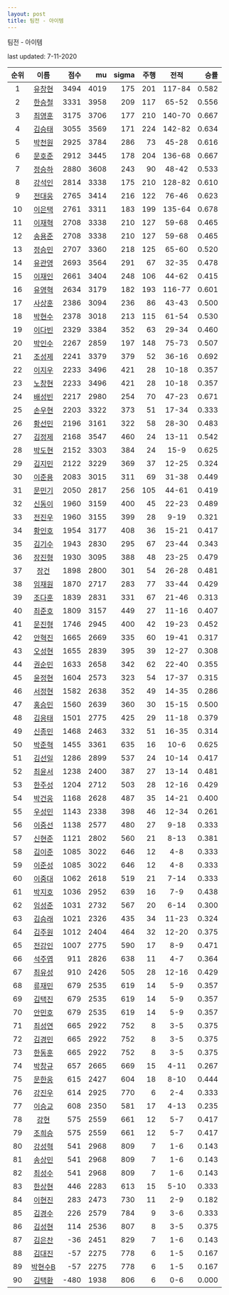 ```yaml
---
layout: post
title: 팀전 - 아이템
---
```



팀전 - 아이템


last updated: 7-11-2020

| 순위 | 이름 | 점수 | mu | sigma | 주행 | 전적 | 승률 |
|:---:|:---:|---:|---:|---:|---:|:---:|---:|
| 1 | [유창현](../yuchanghyeon) | 3494 | 4019 | 175 | 201 | 117-84 | 0.582 |
| 2 | [한승철](../hanseungcheol) | 3331 | 3958 | 209 | 117 | 65-52 | 0.556 |
| 3 | [최영훈](../choiyeonghun) | 3175 | 3706 | 177 | 210 | 140-70 | 0.667 |
| 4 | [김승태](../gimseungtae) | 3055 | 3569 | 171 | 224 | 142-82 | 0.634 |
| 5 | [박천원](../bakcheonwon) | 2925 | 3784 | 286 | 73 | 45-28 | 0.616 |
| 6 | [문호준](../munhojun) | 2912 | 3445 | 178 | 204 | 136-68 | 0.667 |
| 7 | [정승하](../jeongseungha) | 2880 | 3608 | 243 | 90 | 48-42 | 0.533 |
| 8 | [강석인](../gangseokin) | 2814 | 3338 | 175 | 210 | 128-82 | 0.610 |
| 9 | [전대웅](../jeondaewoong) | 2765 | 3414 | 216 | 122 | 76-46 | 0.623 |
| 10 | [이은택](../ieuntaek) | 2761 | 3311 | 183 | 199 | 135-64 | 0.678 |
| 11 | [이재혁](../ijaehyeok) | 2708 | 3338 | 210 | 127 | 59-68 | 0.465 |
| 12 | [송용준](../songyongjun) | 2708 | 3338 | 210 | 127 | 59-68 | 0.465 |
| 13 | [정승민](../jeongseungmin) | 2707 | 3360 | 218 | 125 | 65-60 | 0.520 |
| 14 | [유관영](../yugwanyeong) | 2693 | 3564 | 291 | 67 | 32-35 | 0.478 |
| 15 | [이재인](../ijaein) | 2661 | 3404 | 248 | 106 | 44-62 | 0.415 |
| 16 | [유영혁](../yuyeonghyeok) | 2634 | 3179 | 182 | 193 | 116-77 | 0.601 |
| 17 | [사상훈](../sasanghun) | 2386 | 3094 | 236 | 86 | 43-43 | 0.500 |
| 18 | [박현수](../bakhyeonsu) | 2378 | 3018 | 213 | 115 | 61-54 | 0.530 |
| 19 | [이다빈](../idabin) | 2329 | 3384 | 352 | 63 | 29-34 | 0.460 |
| 20 | [박인수](../bakinsu) | 2267 | 2859 | 197 | 148 | 75-73 | 0.507 |
| 21 | [조성제](../joseongje) | 2241 | 3379 | 379 | 52 | 36-16 | 0.692 |
| 22 | [이지우](../ijiu) | 2233 | 3496 | 421 | 28 | 10-18 | 0.357 |
| 23 | [노창현](../nochanghyeon) | 2233 | 3496 | 421 | 28 | 10-18 | 0.357 |
| 24 | [배성빈](../baeseongbin) | 2217 | 2980 | 254 | 70 | 47-23 | 0.671 |
| 25 | [손우현](../sonuhyeon) | 2203 | 3322 | 373 | 51 | 17-34 | 0.333 |
| 26 | [황선민](../hwangseongmin) | 2196 | 3161 | 322 | 58 | 28-30 | 0.483 |
| 27 | [김정제](../gimjeongje) | 2168 | 3547 | 460 | 24 | 13-11 | 0.542 |
| 28 | [박도현](../bakdohyeon) | 2152 | 3303 | 384 | 24 | 15-9 | 0.625 |
| 29 | [김지민](../gimjimin) | 2122 | 3229 | 369 | 37 | 12-25 | 0.324 |
| 30 | [이준용](../ijunyong) | 2083 | 3015 | 311 | 69 | 31-38 | 0.449 |
| 31 | [문민기](../munmingi) | 2050 | 2817 | 256 | 105 | 44-61 | 0.419 |
| 32 | [신동이](../shindongi) | 1960 | 3159 | 400 | 45 | 22-23 | 0.489 |
| 33 | [전진우](../jeonjinwoo) | 1960 | 3155 | 399 | 28 | 9-19 | 0.321 |
| 34 | [황인호](../hwanginho) | 1954 | 3177 | 408 | 36 | 15-21 | 0.417 |
| 35 | [김기수](../gimgisu) | 1943 | 2830 | 295 | 67 | 23-44 | 0.343 |
| 36 | [장진형](../jangjinhyeong) | 1930 | 3095 | 388 | 48 | 23-25 | 0.479 |
| 37 | [장건](../janggeon) | 1898 | 2800 | 301 | 54 | 26-28 | 0.481 |
| 38 | [임재원](../imjaewon) | 1870 | 2717 | 283 | 77 | 33-44 | 0.429 |
| 39 | [조다훈](../jodahun) | 1839 | 2831 | 331 | 67 | 21-46 | 0.313 |
| 40 | [최준호](../choijunho) | 1809 | 3157 | 449 | 27 | 11-16 | 0.407 |
| 41 | [문진형](../munjinhyeong) | 1746 | 2945 | 400 | 42 | 19-23 | 0.452 |
| 42 | [안혁진](../anhyeokjin) | 1665 | 2669 | 335 | 60 | 19-41 | 0.317 |
| 43 | [오성현](../oseonghyeon) | 1655 | 2839 | 395 | 39 | 12-27 | 0.308 |
| 44 | [권순민](../gweonsoonmin) | 1633 | 2658 | 342 | 62 | 22-40 | 0.355 |
| 45 | [윤정현](../yunjeonghyeon) | 1604 | 2573 | 323 | 54 | 17-37 | 0.315 |
| 46 | [서정현](../seojeonghyeon) | 1582 | 2638 | 352 | 49 | 14-35 | 0.286 |
| 47 | [홍승민](../hongseungmin) | 1560 | 2639 | 360 | 30 | 15-15 | 0.500 |
| 48 | [김응태](../gimeungtae) | 1501 | 2775 | 425 | 29 | 11-18 | 0.379 |
| 49 | [신종민](../shinjongmin) | 1468 | 2463 | 332 | 51 | 16-35 | 0.314 |
| 50 | [박준혁](../bakjunhyeok) | 1455 | 3361 | 635 | 16 | 10-6 | 0.625 |
| 51 | [김선일](../gimseonil) | 1286 | 2899 | 537 | 24 | 10-14 | 0.417 |
| 52 | [최윤서](../choiyunseo) | 1238 | 2400 | 387 | 27 | 13-14 | 0.481 |
| 53 | [한주성](../hanjuseong) | 1204 | 2712 | 503 | 28 | 12-16 | 0.429 |
| 54 | [박건웅](../bakgeonung) | 1168 | 2628 | 487 | 35 | 14-21 | 0.400 |
| 55 | [우성민](../useongmin) | 1143 | 2338 | 398 | 46 | 12-34 | 0.261 |
| 56 | [이중선](../ijungseon) | 1138 | 2577 | 480 | 27 | 9-18 | 0.333 |
| 57 | [신현준](../shinhyeonjun) | 1121 | 2802 | 560 | 21 | 8-13 | 0.381 |
| 58 | [김이준](../gimijun) | 1085 | 3022 | 646 | 12 | 4-8 | 0.333 |
| 59 | [이준성](../ijunseong) | 1085 | 3022 | 646 | 12 | 4-8 | 0.333 |
| 60 | [이중대](../ijungdae) | 1062 | 2618 | 519 | 21 | 7-14 | 0.333 |
| 61 | [박지호](../bakjiho) | 1036 | 2952 | 639 | 16 | 7-9 | 0.438 |
| 62 | [임성준](../imseongjun) | 1031 | 2732 | 567 | 20 | 6-14 | 0.300 |
| 63 | [김승래](../gimseungrae) | 1021 | 2326 | 435 | 34 | 11-23 | 0.324 |
| 64 | [김주원](../gimjuwon) | 1012 | 2404 | 464 | 32 | 12-20 | 0.375 |
| 65 | [전강인](../jeongangin) | 1007 | 2775 | 590 | 17 | 8-9 | 0.471 |
| 66 | [석주엽](../seokjuyeob) | 911 | 2826 | 638 | 11 | 4-7 | 0.364 |
| 67 | [최유성](../choiyuseong) | 910 | 2426 | 505 | 28 | 12-16 | 0.429 |
| 68 | [류재민](../ryujaemin) | 679 | 2535 | 619 | 14 | 5-9 | 0.357 |
| 69 | [김택진](../gimtaekjin) | 679 | 2535 | 619 | 14 | 5-9 | 0.357 |
| 70 | [안민호](../anminho) | 679 | 2535 | 619 | 14 | 5-9 | 0.357 |
| 71 | [최성연](../choiseongyeon) | 665 | 2922 | 752 | 8 | 3-5 | 0.375 |
| 72 | [김경민](../gimgyeongmin) | 665 | 2922 | 752 | 8 | 3-5 | 0.375 |
| 73 | [한동훈](../handonghun) | 665 | 2922 | 752 | 8 | 3-5 | 0.375 |
| 74 | [박창규](../bakchanggyu) | 657 | 2665 | 669 | 15 | 4-11 | 0.267 |
| 75 | [문한웅](../munhanung) | 615 | 2427 | 604 | 18 | 8-10 | 0.444 |
| 76 | [강진우](../gangjinwu) | 614 | 2925 | 770 | 6 | 2-4 | 0.333 |
| 77 | [이승교](../iseunggyo) | 608 | 2350 | 581 | 17 | 4-13 | 0.235 |
| 78 | [강현](../ganghyeon) | 575 | 2559 | 661 | 12 | 5-7 | 0.417 |
| 79 | [조희승](../joheeseung) | 575 | 2559 | 661 | 12 | 5-7 | 0.417 |
| 80 | [강성혁](../gangseonghyeok) | 541 | 2968 | 809 | 7 | 1-6 | 0.143 |
| 81 | [송상민](../songsangmin) | 541 | 2968 | 809 | 7 | 1-6 | 0.143 |
| 82 | [최성수](../choiseongsu) | 541 | 2968 | 809 | 7 | 1-6 | 0.143 |
| 83 | [한상현](../hansanghyeon) | 446 | 2283 | 613 | 15 | 5-10 | 0.333 |
| 84 | [이현진](../ihyeonjin) | 283 | 2473 | 730 | 11 | 2-9 | 0.182 |
| 85 | [김경수](../gimgyeongsu) | 226 | 2579 | 784 | 9 | 3-6 | 0.333 |
| 86 | [김성현](../gimseonghyeon) | 114 | 2536 | 807 | 8 | 3-5 | 0.375 |
| 87 | [김은찬](../gimeunchan) | -36 | 2451 | 829 | 7 | 1-6 | 0.143 |
| 88 | [김대진](../gimdaejin) | -57 | 2275 | 778 | 6 | 1-5 | 0.167 |
| 89 | [박현수B](../bakhyeonsu-b) | -57 | 2275 | 778 | 6 | 1-5 | 0.167 |
| 90 | [김택환](../gimtaekhwan) | -480 | 1938 | 806 | 6 | 0-6 | 0.000 |

